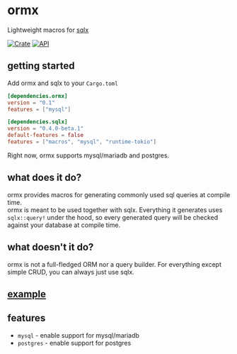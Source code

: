 # ormx
Lightweight macros for [sqlx](https://github.com/launchbadge/sqlx)    

[![Crate](https://img.shields.io/crates/v/ormx.svg)](https://crates.io/crates/ormx)
[![API](https://docs.rs/ormx/badge.svg)](https://docs.rs/ormx)
## getting started
Add ormx and sqlx to your `Cargo.toml`
```toml
[dependencies.ormx]
version = "0.1"
features = ["mysql"]

[dependencies.sqlx]
version = "0.4.0-beta.1"
default-features = false
features = ["macros", "mysql", "runtime-tokio"]
```
Right now, ormx supports mysql/mariadb and postgres.
## what does it do? 
ormx provides macros for generating commonly used sql queries at compile time.  
ormx is meant to be used together with sqlx. Everything it generates uses `sqlx::query!` under the hood, so every generated query will be checked against your database at compile time.  
## what doesn't it do?
ormx is not a full-fledged ORM nor a query builder. For everything except simple CRUD, you can always just use sqlx.  
## [example](https://github.com/NyxCode/ormx/tree/master/example/src/main.rs)
## features
- `mysql` -  enable support for mysql/mariadb  
- `postgres` - enable support for postgres  
